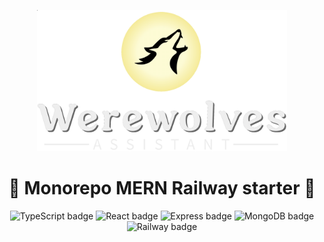 <p align="center">
  <img src="https://github.com/antoinezanardi/werewolves-assistant-api-next/blob/main/public/assets/images/logo/full/werewolves-logo.png?raw=true" width="400" alt="logo"/>
</p>

<h1 align="center">🚀 Monorepo MERN Railway starter 🚀</h1>

<p align="center">
  <img alt="TypeScript badge" src="https://img.shields.io/badge/-TypeScript-black?style=for-the-badge&logoColor=white&logo=typescript&color=2F73BF">
  <img alt="React badge" src="https://img.shields.io/badge/-React-black?style=for-the-badge&logo=react&color=23272F">
  <img alt="Express badge" src="https://img.shields.io/badge/-Express-black?style=for-the-badge&logoColor=black&logo=express&color=F7DF1E">
  <img alt="MongoDB badge" src="https://img.shields.io/badge/-MongoDB-black?style=for-the-badge&logoColor=white&logo=mongodb&color=127237">
  <img alt="Railway badge" src="https://img.shields.io/badge/-Railway-black?style=for-the-badge&logoColor=white&logo=railway&color=A11AE6">
  </a>
</p>
